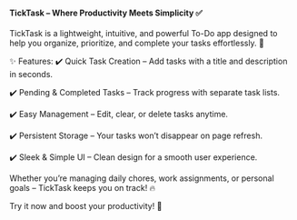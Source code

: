 #### TickTask – Where Productivity Meets Simplicity ✅
TickTask is a lightweight, intuitive, and powerful To-Do app designed to help you organize, prioritize, and complete your tasks effortlessly. 🚀

✨ Features:
✔️ Quick Task Creation – Add tasks with a title and description in seconds.

✔️ Pending & Completed Tasks – Track progress with separate task lists.

✔️ Easy Management – Edit, clear, or delete tasks anytime.

✔️ Persistent Storage – Your tasks won’t disappear on page refresh.

✔️ Sleek & Simple UI – Clean design for a smooth user experience.


Whether you’re managing daily chores, work assignments, or personal goals – TickTask keeps you on track! 🔥

Try it now and boost your productivity! 🚀
